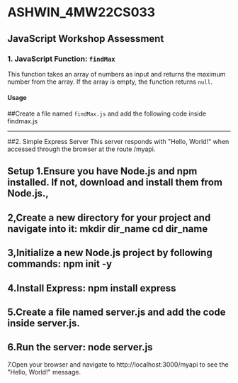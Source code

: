 # ASHWIN_4MW22CS033

## JavaScript Workshop Assessment

### 1. JavaScript Function: `findMax`

This function takes an array of numbers as input and returns the maximum number from the array. If the array is empty, the function returns `null`.

#### Usage

##Create a file named `findMax.js` and add the following code inside findmax.js

--------------------------------------------------------------------------------------------

##2. Simple Express Server
This server responds with "Hello, World!" when accessed through the browser at the route /myapi.

Setup
1.Ensure you have Node.js and npm installed. If not, download and install them from Node.js.,
--------------------------------------------------------------------------------------

2,Create a new directory for your project and navigate into it:
mkdir dir_name
cd dir_name
-------------------------------------------------------------------------------------

3,Initialize a new Node.js project by following commands:
npm init -y
--------------------------------------------------------------------------------------
4.Install Express:
npm install express
--------------------------------------------------------------------------------------
5.Create a file named server.js and add the code inside server.js.
---------------------------------------------------------------------------------------
6.Run the server:
node server.js
----------------------------------------------------------------------------------------
7.Open your browser and navigate to http://localhost:3000/myapi to see the "Hello, World!" message.






